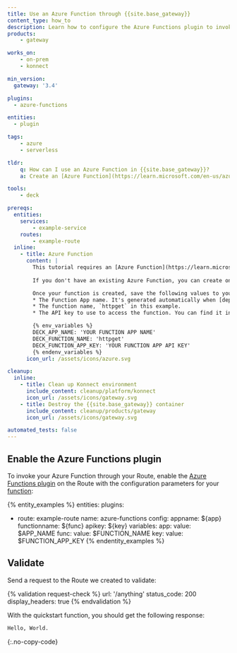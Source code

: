 ```yaml
---
title: Use an Azure Function through {{site.base_gateway}}
content_type: how_to
description: Learn how to configure the Azure Functions plugin to invoke an Azure Function in a Route.
products:
    - gateway

works_on:
    - on-prem
    - konnect

min_version:
  gateway: '3.4'

plugins:
  - azure-functions

entities: 
  - plugin

tags:
    - azure
    - serverless

tldr:
    q: How can I use an Azure Function in {{site.base_gateway}}?
    a: Create an [Azure Function](https://learn.microsoft.com/en-us/azure/azure-functions/functions-overview) and deploy it to Azure, then configure the [Azure Functions plugin](/plugins/azure-functions/) with the Function App name, the Azure Function name, and the Function App API key.

tools:
    - deck

prereqs:
  entities:
    services:
        - example-service
    routes:
        - example-route
  inline:
    - title: Azure Function
      content: |
        This tutorial requires an [Azure Function](https://learn.microsoft.com/en-us/azure/azure-functions/functions-overview). In this example, we'll use the quickstart function provided by Azure. 
        
        If you don't have an existing Azure Function, you can create one by following the steps in [Create your first function](https://learn.microsoft.com/en-us/azure/azure-functions/functions-get-started?pivots=programming-language-csharp#create-your-first-function).

        Once your function is created, save the following values to your environment:
        * The Function App name. It's generated automatically when [deploying the quickstart function](https://learn.microsoft.com/en-us/azure/azure-functions/create-first-function-azure-developer-cli?pivots=programming-language-csharp&tabs=linux%2Cget%2Cbash%2Cpowershell#deploy-to-azure-1).
        * The function name, `httpget` in this example.
        * The API key to use to access the function. You can find it in your Function App details in the Azure portal, under **Functions** > **App keys**.

        {% env_variables %}
        DECK_APP_NAME: 'YOUR FUNCTION APP NAME'
        DECK_FUNCTION_NAME: 'httpget'
        DECK_FUNCTION_APP_KEY: 'YOUR FUNCTION APP API KEY'
        {% endenv_variables %}
      icon_url: /assets/icons/azure.svg 

cleanup:
  inline:
    - title: Clean up Konnect environment
      include_content: cleanup/platform/konnect
      icon_url: /assets/icons/gateway.svg
    - title: Destroy the {{site.base_gateway}} container
      include_content: cleanup/products/gateway
      icon_url: /assets/icons/gateway.svg

automated_tests: false
---
```


## Enable the Azure Functions plugin

To invoke your Azure Function through your Route, enable the [Azure Functions plugin](/plugins/azure-functions/) on the Route with the configuration parameters for your [function](#azure-function):

{% entity_examples %}
entities:
  plugins:
  - route: example-route
    name: azure-functions
    config:
      appname: ${app}
      functionname: ${func}
      apikey: ${key}
variables:
  app:
    value: $APP_NAME
  func:
    value: $FUNCTION_NAME
  key:
    value: $FUNCTION_APP_KEY
{% endentity_examples %}

## Validate

Send a request to the Route we created to validate:
<!--vale off -->
{% validation request-check %}
url: '/anything'
status_code: 200
display_headers: true
{% endvalidation %}
<!--vale on -->

With the quickstart function, you should get the following response:
```sh
Hello, World.
```
{:.no-copy-code}